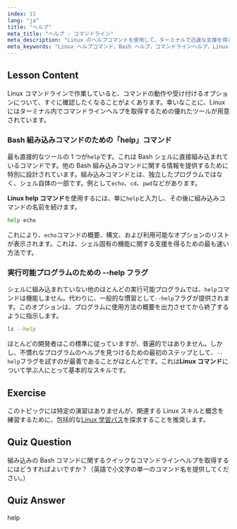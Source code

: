 ```yaml
---
index: 15
lang: "ja"
title: "ヘルプ"
meta_title: "ヘルプ - コマンドライン"
meta_description: "Linux のヘルプコマンドを使用して、ターミナルで迅速な支援を得る方法を発見してください。この Bash チュートリアルでは、シェル組み込みコマンドのヘルプを取得する方法と、他の Linux プログラムで--help フラグを使用する方法を説明します。"
meta_keywords: "Linux ヘルプコマンド，Bash ヘルプ，コマンドラインヘルプ，Linux コマンド，初心者 Linux, Linux チュートリアル，Bash チュートリアル，シェル組み込み，コマンドライン支援"
---
```


## Lesson Content

Linux コマンドラインで作業していると、コマンドの動作や受け付けるオプションについて、すぐに確認したくなることがよくあります。幸いなことに、Linux にはターミナル内でコマンドラインヘルプを取得するための優れたツールが用意されています。

### Bash 組み込みコマンドのための「help」コマンド

最も直接的なツールの 1 つが`help`です。これは Bash シェルに直接組み込まれているコマンドです。他の Bash 組み込みコマンドに関する情報を提供するために特別に設計されています。組み込みコマンドとは、独立したプログラムではなく、シェル自体の一部です。例として`echo`、`cd`、`pwd`などがあります。

**Linux help コマンド**を使用するには、単に`help`と入力し、その後に組み込みコマンドの名前を続けます。

```bash
help echo
```

これにより、`echo`コマンドの概要、構文、および利用可能なオプションのリストが表示されます。これは、シェル固有の機能に関する支援を得るための最も速い方法です。

### 実行可能プログラムのための --help フラグ

シェルに組み込まれていない他のほとんどの実行可能プログラムでは、`help`コマンドは機能しません。代わりに、一般的な慣習として`--help`フラグが提供されます。このオプションは、プログラムに使用方法の概要を出力させてから終了するように指示します。

```bash
ls --help
```

ほとんどの開発者はこの標準に従っていますが、普遍的ではありません。しかし、不慣れなプログラムのヘルプを見つけるための最初のステップとして、`--help`フラグを試すのが最善であることがほとんどです。これは**Linux コマンド**について学ぶ人にとって基本的なスキルです。

## Exercise

このトピックには特定の演習はありませんが、関連する Linux スキルと概念を練習するために、包括的な[Linux 学習パス](https://labex.io/ja/learn/linux)を探求することを推奨します。

## Quiz Question

組み込みの Bash コマンドに関するクイックなコマンドラインヘルプを取得するにはどうすればよいですか？（英語で小文字の単一のコマンド名を提供してください。）

## Quiz Answer

help
